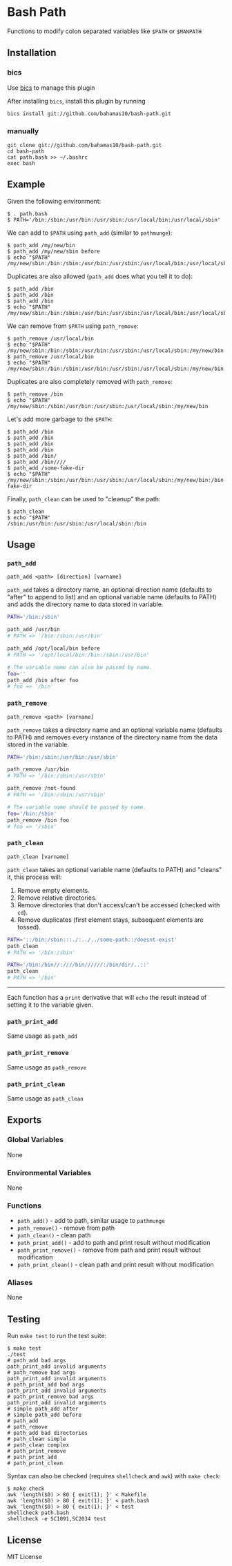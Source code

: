 Bash Path
=========

Functions to modify colon separated variables like `$PATH` or `$MANPATH`

Installation
------------

### bics

Use [bics](https://github.com/bahamas10/bics) to manage this plugin

After installing `bics`, install this plugin by running

    bics install git://github.com/bahamas10/bash-path.git

### manually

    git clone git://github.com/bahamas10/bash-path.git
    cd bash-path
    cat path.bash >> ~/.bashrc
    exec bash

Example
-------

Given the following environment:

    $ . path.bash
    $ PATH='/bin:/sbin:/usr/bin:/usr/sbin:/usr/local/bin:/usr/local/sbin'

We can add to `$PATH` using `path_add` (similar to `pathmunge`):

    $ path_add /my/new/bin
    $ path_add /my/new/sbin before
    $ echo "$PATH"
    /my/new/sbin:/bin:/sbin:/usr/bin:/usr/sbin:/usr/local/bin:/usr/local/sbin:/my/new/bin

Duplicates are also allowed (`path_add` does what you tell it to do):

    $ path_add /bin
    $ path_add /bin
    $ path_add /bin
    $ echo "$PATH"
    /my/new/sbin:/bin:/sbin:/usr/bin:/usr/sbin:/usr/local/bin:/usr/local/sbin:/my/new/bin:/bin:/bin:/bin

We can remove from `$PATH` using `path_remove`:

    $ path_remove /usr/local/bin
    $ echo "$PATH"
    /my/new/sbin:/bin:/sbin:/usr/bin:/usr/sbin:/usr/local/sbin:/my/new/bin:/bin:/bin:/bin
    $ path_remove /usr/local/bin
    $ echo "$PATH"
    /my/new/sbin:/bin:/sbin:/usr/bin:/usr/sbin:/usr/local/sbin:/my/new/bin:/bin:/bin:/bin

Duplicates are also completely removed with `path_remove`:

    $ path_remove /bin
    $ echo "$PATH"
    /my/new/sbin:/sbin:/usr/bin:/usr/sbin:/usr/local/sbin:/my/new/bin

Let's add more garbage to the `$PATH`:

    $ path_add /bin
    $ path_add /bin
    $ path_add /bin
    $ path_add /bin
    $ path_add /bin/
    $ path_add /bin////
    $ path_add /some-fake-dir
    $ echo "$PATH"
    /my/new/sbin:/sbin:/usr/bin:/usr/sbin:/usr/local/sbin:/my/new/bin:/bin:/bin:/bin:/bin:/bin/:/bin////:/some-fake-dir

Finally, `path_clean` can be used to "cleanup" the path:

    $ path_clean
    $ echo "$PATH"
    /sbin:/usr/bin:/usr/sbin:/usr/local/sbin:/bin

Usage
-----

### `path_add`

`path_add <path> [direction] [varname]`

`path_add` takes a directory name, an optional direction name (defaults to
"after" to append to list) and an optional variable name (defaults to PATH)
and adds the directory name to data stored in variable.

``` bash
PATH='/bin:/sbin'

path_add /usr/bin
# PATH => '/bin:/sbin:/usr/bin'

path_add /opt/local/bin before
# PATH => '/opt/local/bin:/bin:/sbin:/usr/bin'

# The variable name can also be passed by name.
foo=''
path_add /bin after foo
# foo => '/bin'
```

### `path_remove`

`path_remove <path> [varname]`

`path_remove` takes a directory name and an optional variable name (defaults to
PATH) and removes every instance of the directory name from the data stored in
the variable.

``` bash
PATH='/bin:/sbin:/usr/bin:/usr/sbin'

path_remove /usr/bin
# PATH => '/bin:/sbin:/usr/sbin'

path_remove /not-found
# PATH => '/bin:/sbin:/usr/sbin'

# The variable name should be passed by name.
foo='/bin:/sbin'
path_remove /bin foo
# foo => '/sbin'
```

### `path_clean`

`path_clean [varname]`

`path_clean` takes an optional variable name (defaults to PATH) and "cleans" it,
this process will:

1. Remove empty elements.
2. Remove relative directories.
3. Remove directories that don't access/can't be accessed (checked with `cd`).
4. Remove duplicates (first element stays, subsequent elements are tossed).

``` bash
PATH='::/bin:/sbin:::./:../../some-path::/doesnt-exist'
path_clean
# PATH => '/bin:/sbin'

PATH='/bin:/bin//:////bin//////:/bin/dir/..::'
path_clean
# PATH => '/bin'
```

---

Each function has a `print` derivative that will `echo` the result instead of
setting it to the variable given.

### `path_print_add`

Same usage as `path_add`

### `path_print_remove`

Same usage as `path_remove`

### `path_print_clean`

Same usage as `path_clean`

Exports
-------

### Global Variables

None

### Environmental Variables

None

### Functions

- `path_add()` - add to path, similar usage to `pathmunge`
- `path_remove()` - remove from path
- `path_clean()` - clean path
- `path_print_add()` - add to path and print result without modification
- `path_print_remove()` - remove from path and print result without modification
- `path_print_clean()` - clean path and print result without modification

### Aliases

None

Testing
-------

Run `make test` to run the test suite:

    $ make test
    ./test
    # path_add bad args
    path_print_add invalid arguments
    # path_remove bad args
    path_print_add invalid arguments
    # path_print_add bad args
    path_print_add invalid arguments
    # path_print_remove bad args
    path_print_add invalid arguments
    # simple path_add after
    # simple path_add before
    # path_add
    # path_remove
    # path_add bad directories
    # path_clean simple
    # path_clean complex
    # path_print_remove
    # path_print_add
    # path_print_clean

Syntax can also be checked (requires `shellcheck` and `awk`) with `make check`:

    $ make check
    awk 'length($0) > 80 { exit(1); }' < Makefile
    awk 'length($0) > 80 { exit(1); }' < path.bash
    awk 'length($0) > 80 { exit(1); }' < test
    shellcheck path.bash
    shellcheck -e SC1091,SC2034 test

License
-------

MIT License
